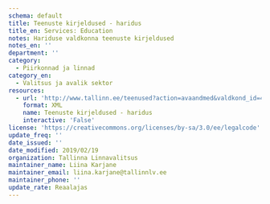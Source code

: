 ```yaml
---
schema: default
title: Teenuste kirjeldused - haridus
title_en: Services: Education
notes: Hariduse valdkonna teenuste kirjeldused
notes_en: ''
department: ''
category:
  - Piirkonnad ja linnad
category_en:
  - Valitsus ja avalik sektor
resources:
  - url: 'http://www.tallinn.ee/teenused?action=avaandmed&valdkond_id=4'
    format: XML
    name: Teenuste kirjeldused - haridus
    interactive: 'False'
license: 'https://creativecommons.org/licenses/by-sa/3.0/ee/legalcode'
update_freq: ''
date_issued: ''
date_modified: 2019/02/19
organization: Tallinna Linnavalitsus
maintainer_name: Liina Karjane
maintainer_email: liina.karjane@tallinnlv.ee
maintainer_phone: ''
update_rate: Reaalajas
---
```

